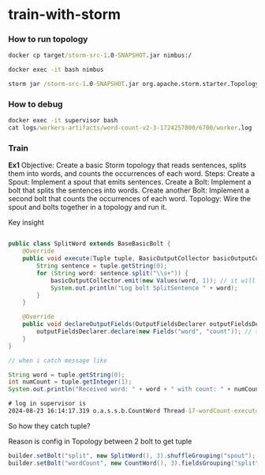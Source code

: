 # train-with-storm


### How to run topology

```cmd
docker cp target/storm-src-1.0-SNAPSHOT.jar nimbus:/

docker exec -it bash nimbus

storm jar /storm-src-1.0-SNAPSHOT.jar org.apache.storm.starter.TopologyClassName

```

### How to debug

```cmd
docker exec -it supervisor bash
cat logs/workers-artifacts/word-count-v2-3-1724257800/6700/worker.log
```


### Train

**Ex1**
Objective: Create a basic Storm topology that reads sentences, splits them into words, and counts the occurrences of each word.
Steps:
Create a Spout: Implement a spout that emits sentences.
Create a Bolt: Implement a bolt that splits the sentences into words.
Create another Bolt: Implement a second bolt that counts the occurrences of each word.
Topology: Wire the spout and bolts together in a topology and run it.


Key insight

```java

public class SplitWord extends BaseBasicBolt {
    @Override
    public void execute(Tuple tuple, BasicOutputCollector basicOutputCollector) {
        String sentence = tuple.getString(0);
        for (String word: sentence.split("\\s+")) {
            basicOutputCollector.emit(new Values(word, 1)); // it will send tuple like(word,1)
            System.out.println("Log bolt SplitSentence " + word);
        }
    }

    @Override
    public void declareOutputFields(OutputFieldsDeclarer outputFieldsDeclarer) {
        outputFieldsDeclarer.declare(new Fields("word", "count")); // this is name field in tuple will be sent (word, count)
    }
}

```


```java
// when i catch message like

String word = tuple.getString(0);
int numCount = tuple.getInteger(1);
System.out.println("Received word: " + word + " with count: " + numCount);
```

```cmd
# log in supervisor is
2024-08-23 16:14:17.319 o.a.s.s.b.CountWord Thread-17-wordCount-executor[13, 13] [INFO] Received word: a with count: 1
```

So how they catch tuple?

Reason is config in Topology between 2 bolt to get tuple

```java
builder.setBolt("split", new SplitWord(), 3).shuffleGrouping("spout");
builder.setBolt("wordCount", new CountWord(), 3).fieldsGrouping("split", new Fields("word"));
```